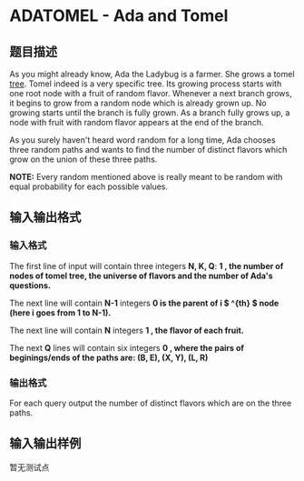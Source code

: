 # ADATOMEL - Ada and Tomel

## 题目描述

As you might already know, Ada the Ladybug is a farmer. She grows a tomel [tree](https://en.wikipedia.org/wiki/Tree_(data_structure)). Tomel indeed is a very specific tree. Its growing process starts with one root node with a fruit of random flavor. Whenever a next branch grows, it begins to grow from a random node which is already grown up. No growing starts until the branch is fully grown. As a branch fully grows up, a node with fruit with random flavor appears at the end of the branch.

As you surely haven't heard word random for a long time, Ada chooses three random paths and wants to find the number of distinct flavors which grow on the union of these three paths.

**NOTE:** Every random mentioned above is really meant to be random with equal probability for each possible values.

## 输入输出格式

### 输入格式

The first line of input will contain three integers **N, K, Q**: **1 , the number of nodes of tomel tree, the universe of flavors and the number of Ada's questions.**

The next line will contain **N-1** integers **0 is the parent of **i $ ^{th} $** node (here **i** goes from **1** to **N-1**).**

The next line will contain **N** integers **1 , the flavor of each fruit.**

The next **Q** lines will contain six integers **0 , where the pairs of beginings/ends of the paths are: (**B, E**), (**X, Y**), (**L, R**)**

### 输出格式

For each query output the number of distinct flavors which are on the three paths.

## 输入输出样例

暂无测试点

